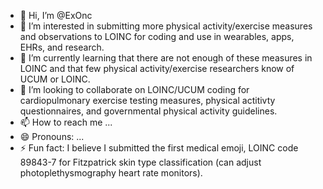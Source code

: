 - 👋 Hi, I’m @ExOnc
- 👀 I’m interested in submitting more physical activity/exercise measures and observations to LOINC for coding and use in wearables, apps, EHRs, and research.
- 🌱 I’m currently learning that there are not enough of these measures in LOINC and that few physical activity/exercise researchers know of UCUM or LOINC.
- 💞️ I’m looking to collaborate on LOINC/UCUM coding for cardiopulmonary exercise testing measures, physical actitivty questionnaires, and governmental physical activity guidelines.
- 📫 How to reach me ...
- 😄 Pronouns: ...
- ⚡ Fun fact: I believe I submitted the first medical emoji, LOINC code 89843-7 for Fitzpatrick skin type classification (can adjust photoplethysmography heart rate monitors).

<!---
ExOnc/ExOnc is a ✨ special ✨ repository because its `README.md` (this file) appears on your GitHub profile.
You can click the Preview link to take a look at your changes.
--->
